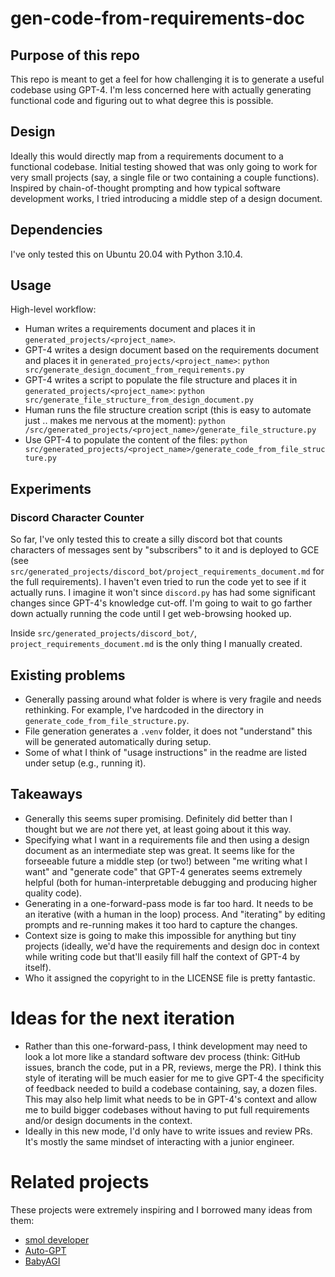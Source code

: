 # gen-code-from-requirements-doc

## Purpose of this repo
This repo is meant to get a feel for how challenging it is to generate a useful codebase using GPT-4. I'm less concerned here with actually generating functional code and figuring out to what degree this is possible.

## Design
Ideally this would directly map from a requirements document to a functional codebase. Initial testing showed that was only going to work for very small projects (say, a single file or two containing a couple functions). Inspired by chain-of-thought prompting and how typical software development works, I tried introducing a middle step of a design document.

## Dependencies
I've only tested this on Ubuntu 20.04 with Python 3.10.4.

## Usage
High-level workflow:
- Human writes a requirements document and places it in `generated_projects/<project_name>`.
- GPT-4 writes a design document based on the requirements document and places it in `generated_projects/<project_name>`: `python src/generate_design_document_from_requirements.py`
- GPT-4 writes a script to populate the file structure and places it in `generated_projects/<project_name>`: `python src/generate_file_structure_from_design_document.py`
- Human runs the file structure creation script (this is easy to automate just .. makes me nervous at the moment): `python /src/generated_projects/<project_name>/generate_file_structure.py`
- Use GPT-4 to populate the content of the files: `python src/generated_projects/<project_name>/generate_code_from_file_structure.py`

## Experiments

### Discord Character Counter
So far, I've only tested this to create a silly discord bot that counts characters of messages sent by "subscribers" to it and is deployed to GCE (see `src/generated_projects/discord_bot/project_requirements_document.md` for the full requirements). I haven't even tried to run the code yet to see if it actually runs. I imagine it won't since `discord.py` has had some significant changes since GPT-4's knowledge cut-off. I'm going to wait to go farther down actually running the code until I get web-browsing hooked up.

Inside `src/generated_projects/discord_bot/`, `project_requirements_document.md` is the only thing I manually created.

## Existing problems
- Generally passing around what folder is where is very fragile and needs rethinking. For example, I've hardcoded in the directory in `generate_code_from_file_structure.py`.
- File generation generates a `.venv` folder, it does not "understand" this will be generated automatically during setup.
- Some of what I think of "usage instructions" in the readme are listed under setup (e.g., running it).

## Takeaways
- Generally this seems super promising. Definitely did better than I thought but we are _not_ there yet, at least going about it this way.
- Specifying what I want in a requirements file and then using a design document as an intermediate step was great. It seems like for the forseeable future a middle step (or two!) between "me writing what I want" and "generate code" that GPT-4 generates seems extremely helpful (both for human-interpretable debugging and producing higher quality code).
- Generating in a one-forward-pass mode is far too hard. It needs to be an iterative (with a human in the loop) process. And "iterating" by editing prompts and re-running makes it too hard to capture the changes.
- Context size is going to make this impossible for anything but tiny projects (ideally, we'd have the requirements and design doc in context while writing code but that'll easily fill half the context of GPT-4 by itself).
- Who it assigned the copyright to in the LICENSE file is pretty fantastic.

# Ideas for the next iteration
- Rather than this one-forward-pass, I think development may need to look a lot more like a standard software dev process (think: GitHub issues, branch the code, put in a PR, reviews, merge the PR). I think this style of iterating will be much easier for me to give GPT-4 the specificity of feedback needed to build a codebase containing, say, a dozen files. This may also help limit what needs to be in GPT-4's context and allow me to build bigger codebases without having to put full requirements and/or design documents in the context.
- Ideally in this new mode, I'd only have to write issues and review PRs. It's mostly the same mindset of interacting with a junior engineer.

# Related projects
These projects were extremely inspiring and I borrowed many ideas from them:
- [smol developer](https://github.com/smol-ai/developer)
- [Auto-GPT](https://github.com/Significant-Gravitas/Auto-GPT)
- [BabyAGI](https://github.com/yoheinakajima/babyagi)
